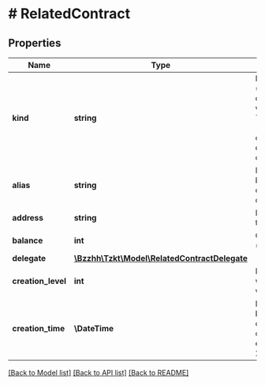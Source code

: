 # # RelatedContract

## Properties

Name | Type | Description | Notes
------------ | ------------- | ------------- | -------------
**kind** | **string** | Kind of the contract (&#x60;delegator_contract&#x60; or &#x60;smart_contract&#x60;), where &#x60;delegator_contract&#x60; - manager.tz smart contract for delegation purpose only | [optional]
**alias** | **string** | Name of the project behind the contract or contract description | [optional]
**address** | **string** | Public key hash of the contract | [optional]
**balance** | **int** | Contract balance (micro tez) | [optional]
**delegate** | [**\Bzzhh\Tzkt\Model\RelatedContractDelegate**](RelatedContractDelegate.md) |  | [optional]
**creation_level** | **int** | Height of the block where the contract was created | [optional]
**creation_time** | **\DateTime** | Datetime of the block where the contract was created (ISO 8601, e.g. &#x60;2020-02-20T02:40:57Z&#x60;) | [optional]

[[Back to Model list]](../../README.md#models) [[Back to API list]](../../README.md#endpoints) [[Back to README]](../../README.md)

